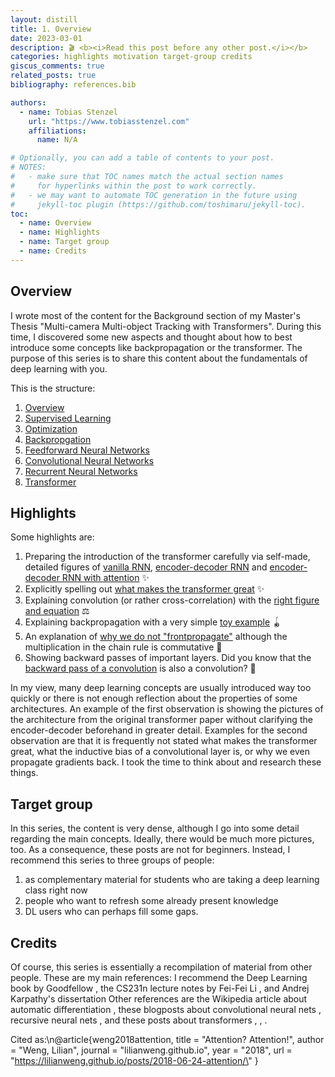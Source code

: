 ```yaml
---
layout: distill
title: 1. Overview
date: 2023-03-01
description: 🎬 <b><i>Read this post before any other post.</i></b>
categories: highlights motivation target-group credits
giscus_comments: true
related_posts: true
bibliography: references.bib

authors:
  - name: Tobias Stenzel
    url: "https://www.tobiasstenzel.com"
    affiliations:
      name: N/A

# Optionally, you can add a table of contents to your post.
# NOTES:
#   - make sure that TOC names match the actual section names
#     for hyperlinks within the post to work correctly.
#   - we may want to automate TOC generation in the future using
#     jekyll-toc plugin (https://github.com/toshimaru/jekyll-toc).
toc:
  - name: Overview
  - name: Highlights
  - name: Target group
  - name: Credits
---
```


## Overview

I wrote most of the content for the Background section of my Master's Thesis
"Multi-camera Multi-object Tracking with Transformers". During this time, I discovered some new aspects and thought about
how to best introduce some concepts like backpropagation or the transformer. The purpose of this series is to share
this content about the fundamentals of deep learning with you.

This is the structure:
1. [Overview](https://www.tobiasstenzel.com/blog/2023/overview/)
2. [Supervised Learning](https://www.tobiasstenzel.com/blog/2023/supervised-learning/)
3. [Optimization](https://www.tobiasstenzel.com/blog/2023/optimization/)
4. [Backpropgation](https://www.tobiasstenzel.com/blog/2023/backprop/)
5. [Feedforward Neural Networks](https://www.tobiasstenzel.com/blog/2023/fnn/)
6. [Convolutional Neural Networks](https://www.tobiasstenzel.com/blog/2023/cnn/)
7. [Recurrent Neural Networks](https://www.tobiasstenzel.com/blog/2023/rnn/)
8. [Transformer](https://www.tobiasstenzel.com/blog/2023/transformer/)

## Highlights

Some highlights are:

1. Preparing the introduction of the transformer carefully via self-made, detailed figures of [vanilla RNN](https://www.tobiasstenzel.com/blog/2023/rnn/#fig:vanilla-rnn), [encoder-decoder RNN](https://www.tobiasstenzel.com/blog/2023/rnn/#fig:encoder-decoder-rnn) and [encoder-decoder RNN with attention](https://www.tobiasstenzel.com/blog/2023/transformer/#fig:attention/) ✨
2. Explicitly spelling out [what makes the transformer great](https://www.tobiasstenzel.com/blog/2023/transformer/#the-complete-transformer-architecture) ✨
3. Explaining convolution (or rather cross-correlation) with the [right figure and equation](https://www.tobiasstenzel.com/blog/2023/cnn/#cross-correlation) ⚖
4. Explaining backpropagation with a very simple [toy example](https://www.tobiasstenzel.com/blog/2023/backprop/#toy-example) 🪀
5. An explanation of [why we do not "frontpropagate"](https://www.tobiasstenzel.com/blog/2023/backprop/#reverse-accumulation) although the multiplication in the chain rule is commutative 🤯
6. Showing backward passes of important layers. Did you know that the [backward pass of a convolution](https://www.tobiasstenzel.com/blog/2023/cnn/#backward-pass/) is also a convolution? 🤯

In my view, many deep learning concepts are usually introduced way too quickly or there is not enough reflection about the properties of some architectures. An example of the first observation is showing the pictures of the architecture from the original transformer paper without clarifying the encoder-decoder
beforehand in greater detail. Examples for the second observation are that it is frequently not stated what makes
the transformer great, what the inductive bias of a convolutional layer is, or why we even propagate gradients back. I took
the time to think about and research these things.

## Target group

In this series, the content is very dense, although I go into some detail regarding the main concepts. Ideally, there would be much more pictures, too. As a consequence, these posts are not for beginners. Instead, I recommend this series to three groups of people:

1. as complementary material for students who are taking a deep learning class right now
2. people who want to refresh some already present knowledge
3. DL users who can perhaps fill some gaps.

## Credits

Of course, this series is essentially a recompilation of material from other people.
These are my main references: I recommend the Deep Learning book by Goodfellow <d-cite key="goodfellow_deep_2016"></d-cite>
, the CS231n lecture notes by Fei-Fei Li <d-cite key="li_cs231n_2018"></d-cite>, and Andrej Karpathy's dissertation <d-cite key="karpathy_connecting_2016"></d-cite> Other references are the Wikipedia article about automatic differentiation <d-cite key="noauthor_automatic_nodate"></d-cite>
, these blogposts about convolutional neural nets <d-cite key="kafunah_backpropagation_2016"></d-cite>, recursive neural nets <d-cite key="arat_backpropagation_2019"></d-cite>, and these posts about transformers <d-cite key="weng_attention_2018"></d-cite>, <d-cite key="karpathy_transformer_2022"></d-cite>, <d-cite key="vaswani_transformers_2021"></d-cite>.


Cited as:\n@article{weng2018attention, title = \"Attention? Attention!\", author = \"Weng, Lilian\", journal = \"lilianweng.github.io\", year = \"2018\", url = \"https://lilianweng.github.io/posts/2018-06-24-attention/\" }